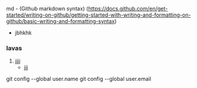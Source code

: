 md - (Github markdown syntax) (https://docs.github.com/en/get-started/writing-on-github/getting-started-with-writing-and-formatting-on-github/basic-writing-and-formatting-syntax)

- jbhkhk
### lavas
1. jjjj
    - jjj

git config --global user.name
git config --global user.email

<!-- 

style="pavadinimas: savybe; pavadinimas: savybe; pavadinimas: savybe;"
style="color: red; font-size: 20px; font-weight: bold;"

color: red;                     teksto spalva
background-color: red;          elemento fono spalva
background: red;                elemento fono spalva
font-family: Arial;
font-size: 20px;
font-weight: bold;
text-style: italic;

Text decoration: none             default pabraukimus ir kt nuima

margin: 100px;                  atstumas tarp elementu - visomis kryptimis
margin-top: 100px;
margin-right: 100px;
margin-bottom: 100px;
margin-left: 100px;
margin: 0                       nebelieka tarpu tarp elementu

padding: 100px;                 elementu issiputimas (nuo elemento krastu iki jo turinio) - visomis kryptimis
padding-top: 100px;
padding-right: 100px;
padding-bottom: 100px;
padding-left: 100px;

display - elemento atvaizdavimo budas
display: block;             is virsaus i apacia (dauguma)
display: inline;            eina is vienos eiles i kita (a, span)
display: inline-block;      stengiasi buti vienoje eileje su kitais, bet jei netelpa - VISAS nusoka i nauja eile

float:left (display nebeveikia naudojant float)
float:right

SPALVOS PANAUDOJIMO VARIACIJOS:
background-color: rgb(234, 235, 237);
background-color: #EAEBED;
background-color: hsl(220, 1%, 92%);
 -->